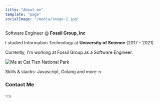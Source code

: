 ```yaml
---
title: "About me"
template: "page"
socialImage: "/media/image-2.jpg"
---
```


Software Engineer @ **Fossil Group, Inc**

I studied Information Technology at **University of Science** (2017 - 2021).

Currently, I'm working at Fossil Group as a Software Engineer.


![Me at Cat Tien National Park](/media/about-me.jpeg)

Skills & stacks: Javascript, Golang and more :v 

### Contact Me

👈 